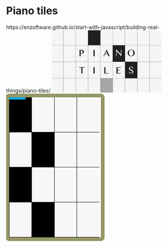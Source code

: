 <h1>Piano tiles</h1>
<a> https://enzoftware.github.io/start-with-javascript/building-real-things/piano-tiles/ </a>
<img src="resources/piano-tiles.jpg"/>
<img src="resources/ss-piano-game.jpg" />
